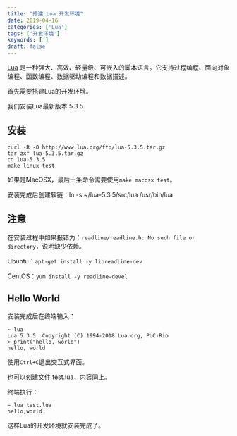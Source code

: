 ```yaml
---
title: "搭建 Lua 开发环境"
date: 2019-04-16
categories: ['Lua']
tags: ['开发环境']
keywords: [ ]
draft: false
---
```


[Lua](https://www.lua.org/) 是一种强大、高效、轻量级、可嵌入的脚本语言。它支持过程编程、面向对象编程、函数编程、数据驱动编程和数据描述。

<!--more-->

首先需要搭建Lua的开发环境。

我们安装Lua最新版本 5.3.5

## 安装

```
curl -R -O http://www.lua.org/ftp/lua-5.3.5.tar.gz
tar zxf lua-5.3.5.tar.gz
cd lua-5.3.5
make linux test
```

如果是MacOSX，最后一条命令需要使用`make macosx test`。

安装完成后创建软链：ln -s ~/lua-5.3.5/src/lua /usr/bin/lua

## 注意

在安装过程中如果报错为：`readline/readline.h: No such file or directory`，说明缺少依赖。

Ubuntu：`apt-get install -y libreadline-dev`

CentOS：`yum install -y readline-devel`

## Hello World

安装完成后在终端输入：

```
~ lua
Lua 5.3.5  Copyright (C) 1994-2018 Lua.org, PUC-Rio
> print("hello, world")
hello, world
```
使用`Ctrl+C`退出交互式界面。


也可以创建文件 test.lua，内容同上。

终端执行：

```
~ lua test.lua 
hello,world
```

这样Lua的开发环境就安装完成了。